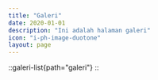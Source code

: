 ```yaml
---
title: "Galeri"
date: 2020-01-01
description: "Ini adalah halaman galeri"
icon: "i-ph-image-duotone"
layout: page
---
```


::galeri-list{path="galeri"}
::
